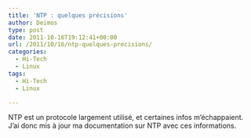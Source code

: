 ```yaml
---
title: 'NTP : quelques précisions'
author: Deimos
type: post
date: 2011-10-16T19:12:41+00:00
url: /2011/10/16/ntp-quelques-precisions/
categories:
  - Hi-Tech
  - Linux
tags:
  - Hi-Tech
  - Linux

---
```


NTP est un protocole largement utilisé, et certaines infos m’échappaient. J’ai donc mis à jour ma documentation sur NTP avec ces informations.

 [1]: http://wiki.deimos.fr/NTP_:_Cr%C3%A9ation_d%27un_serveur_NTP#Configuration
